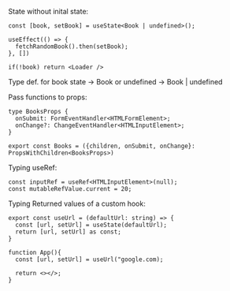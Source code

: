 State without inital state:

```
const [book, setBook] = useState<Book | undefined>();

useEffect(() => {
  fetchRandomBook().then(setBook);
}, [])

if(!book) return <Loader />
```

Type def. for book state -> Book or undefined -> Book | undefined

Pass functions to props:

```
type BooksProps {
  onSubmit: FormEventHandler<HTMLFormElement>;
  onChange?: ChangeEventHandler<HTMLInputElement>;
}

export const Books = ({children, onSubmit, onChange}: PropsWithChildren<BooksProps>)
```

Typing useRef:

```
const inputRef = useRef<HTMLInputElement>(null);
const mutableRefValue.current = 20;
```

Typing Returned values of a custom hook:

```
export const useUrl = (defaultUrl: string) => {
  const [url, setUrl] = useState(defaultUrl);
  return [url, setUrl] as const;
}

function App(){
  const [url, setUrl] = useUrl("google.com);

  return <></>;
}
```

